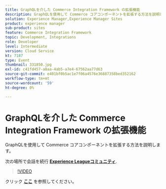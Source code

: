 ```yaml
---
title: GraphQLを介した Commerce Integration Framework の拡張機能
description: GraphQLを使用して Commerce コアコンポーネントを拡張する方法を説明します。 このセッションは、Adobe Developers Live Content イベントの一部として配信されました。
solution: Experience Manager,Experience Manager Sites
product: experience manager
sub-product: sites
feature: Commerce Integration Framework
topic: Development, Integrations
role: Developer
level: Intermediate
version: Cloud Service
kt: 7187
type: Event
thumbnail: 331850.jpg
exl-id: c41fd457-a8aa-4ab5-a7e4-67562aa77d63
source-git-commit: e401bf0b5ac1e7f06a4576e36887358bed352162
workflow-type: tm+mt
source-wordcount: '59'
ht-degree: 0%

---
```


# GraphQLを介した Commerce Integration Framework の拡張機能

GraphQLを使用して Commerce コアコンポーネントを拡張する方法を説明します。

次の場所で会話を続行 **[Experience Leagueコミュニティ](https://adobe.ly/36Yd3v6)**.

>[!VIDEO](https://video.tv.adobe.com/v/331850/?quality=12&learn=on&hidetitle=true)

クリック **[ここ](/help/adobe-developers-live/assets/cif-extensibility-graphql.pdf)** を参照してください。
